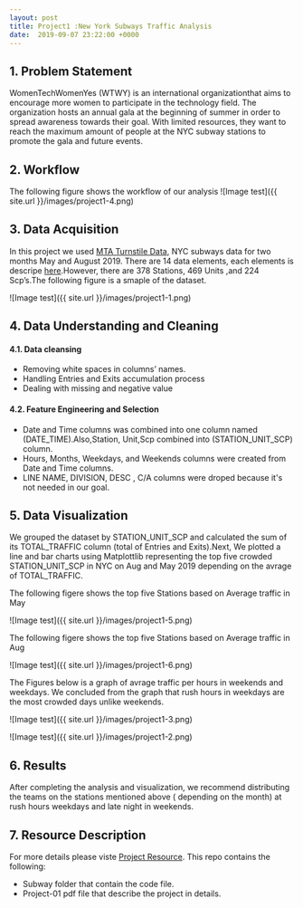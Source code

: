 ```yaml
---
layout: post
title: Project1 :New York Subways Traffic Analysis
date:  2019-09-07 23:22:00 +0000
---
```






## 1. Problem Statement 

WomenTechWomenYes (WTWY) is an international organizationthat aims to encourage more women to participate in the technology field. The organization hosts an annual gala at the beginning of summer in order to spread awareness towards their goal. With limited resources, they want to reach the maximum amount of people at the NYC subway stations to promote the gala and future events.



## 2. Workflow
The following figure shows the workflow of our analysis
![Image test]({{ site.url }}/images/project1-4.png)



## 3. Data Acquisition
In this project we used [MTA Turnstile Data](http://web.mta.info/developers/turnstile.html), NYC subways data for two months May and August 2019. There are 14 data elements, each elements is descripe [here](http://web.mta.info/developers/resources/nyct/turnstile/ts_Field_Description.txt).However, there are 378 Stations, 469 Units ,and 224 Scp’s.The following figure is a smaple of the dataset.

![Image test]({{ site.url }}/images/project1-1.png)

## 4. Data Understanding and Cleaning

#### 4.1. Data cleansing
* Removing white spaces in columns’ names.
* Handling Entries and Exits accumulation process
* Dealing with missing and negative value


#### 4.2. Feature Engineering and Selection
* Date and Time columns was combined into one column named (DATE_TIME).Also,Station, Unit,Scp combined into (STATION_UNIT_SCP) column.
* Hours, Months, Weekdays, and Weekends columns were created from Date and Time columns.
* LINE NAME, DIVISION, DESC , C/A columns were droped because it's not needed in our goal.



## 5. Data Visualization

We grouped the dataset by STATION_UNIT_SCP and calculated the sum of its TOTAL_TRAFFIC column (total of Entries and Exits).Next, We plotted a line and bar charts using Matplottlib representing the top five crowded STATION_UNIT_SCP in NYC on Aug and May 2019 depending on the avrage of TOTAL_TRAFFIC.

The following figere shows the top five Stations based on Average traffic in May

![Image test]({{ site.url }}/images/project1-5.png)

The following figere shows the top five Stations based on Average traffic in Aug

![Image test]({{ site.url }}/images/project1-6.png)

The Figures below is a graph of avrage traffic per hours in weekends and weekdays. We concluded from the graph that rush hours in weekdays are the most crowded days unlike weekends.

![Image test]({{ site.url }}/images/project1-3.png)

![Image test]({{ site.url }}/images/project1-2.png)

## 6. Results

After completing the analysis and visualization, we recommend distributing the teams on the stations mentioned above ( depending on the month) at rush hours weekdays and late night in weekends. 

  


## 7. Resource Description
For more details please viste [Project Resource](https://github.com/thisismetis/sa19_ds1/tree/master/student_work/project1/team4). This repo contains the following:
* Subway folder that contain the code file.
* Project-01 pdf file that describe the project in details.

